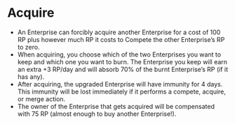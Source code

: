 # Acquire

- An Enterprise can forcibly acquire another Enterprise for a cost of 100 RP plus however much RP it costs to Compete the other Enterprise’s RP to zero.
- When acquiring, you choose which of the two Enterprises you want to keep and which one you want to burn. The Enterprise you keep will earn an extra +3 RP/day and will absorb 70% of the burnt Enterprise’s RP (if it has any).
- After acquiring, the upgraded Enterprise will have immunity for 4 days. This immunity will be lost immediately if it performs a compete, acquire, or merge action.
- The owner of the Enterprise that gets acquired will be compensated with 75 RP (almost enough to buy another Enterprise!).
